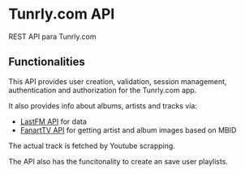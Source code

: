 # Tunrly.com API

REST API para Tunrly.com

## Functionalities

This API provides user creation, validation, session management, authentication and authorization for the Tunrly.com app.

It also provides info about albums, artists and tracks vía:

* [LastFM API](https://www.last.fm/es/api/rest) for data
* [FanartTV API](https://fanarttv.docs.apiary.io/) for getting artist and album images based on MBID

The actual track is fetched by Youtube scrapping.

The API also has the funcitonality to create an save user playlists.